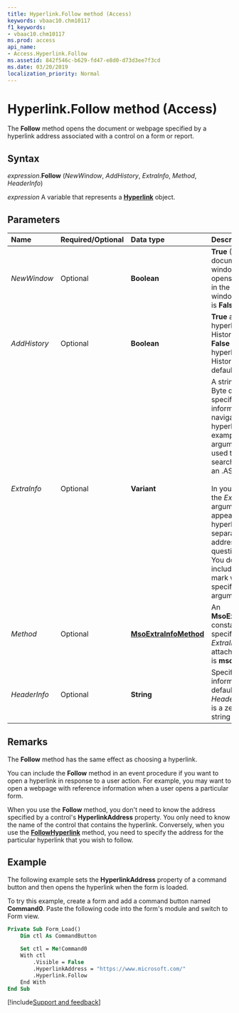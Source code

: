 ```yaml
---
title: Hyperlink.Follow method (Access)
keywords: vbaac10.chm10117
f1_keywords:
- vbaac10.chm10117
ms.prod: access
api_name:
- Access.Hyperlink.Follow
ms.assetid: 842f546c-b629-fd47-e8d0-d73d3ee7f3cd
ms.date: 03/20/2019
localization_priority: Normal
---
```



# Hyperlink.Follow method (Access)

The **Follow** method opens the document or webpage specified by a hyperlink address associated with a control on a form or report.


## Syntax

_expression_.**Follow** (_NewWindow_, _AddHistory_, _ExtraInfo_, _Method_, _HeaderInfo_)

_expression_ A variable that represents a **[Hyperlink](Access.Hyperlink.md)** object.


## Parameters

|Name|Required/Optional|Data type|Description|
|:-----|:-----|:-----|:-----|
| _NewWindow_|Optional|**Boolean**|**True** (1) opens the document in a new window and **False** (0) opens the document in the current window. The default is **False**.|
| _AddHistory_|Optional|**Boolean**|**True** adds the hyperlink to the History folder and **False** doesn't add the hyperlink to the History folder. The default is **True**.|
| _ExtraInfo_|Optional|**Variant**|A string or an array of Byte data that specifies additional information for navigating to a hyperlink. For example, this argument may be used to specify a search parameter for an .ASP or .IDC file.<br/><br/>In your web browser, the  _ExtraInfo_ argument may appear after the hyperlink address, separated from the address by a question mark (?). You don't need to include the question mark when you specify the _ExtraInfo_ argument.|
| _Method_|Optional|**[MsoExtraInfoMethod](Office.MsoExtraInfoMethod.md)**|An **MsoExtraInfoMethod** constant that specifies how the _ExtraInfo_ argument is attached. The default is **msoMethodGet**.|
| _HeaderInfo_|Optional|**String**|Specifies header information. By default, the _HeaderInfo_ argument is a zero-length string (" ").|

## Remarks

The **Follow** method has the same effect as choosing a hyperlink.

You can include the **Follow** method in an event procedure if you want to open a hyperlink in response to a user action. For example, you may want to open a webpage with reference information when a user opens a particular form.

When you use the **Follow** method, you don't need to know the address specified by a control's **HyperlinkAddress** property. You only need to know the name of the control that contains the hyperlink. Conversely, when you use the **[FollowHyperlink](Access.Application.FollowHyperlink.md)** method, you need to specify the address for the particular hyperlink that you wish to follow.


## Example

The following example sets the **HyperlinkAddress** property of a command button and then opens the hyperlink when the form is loaded.

To try this example, create a form and add a command button named **Command0**. Paste the following code into the form's module and switch to Form view.

```vb
Private Sub Form_Load() 
    Dim ctl As CommandButton 
 
    Set ctl = Me!Command0 
    With ctl 
        .Visible = False 
        .HyperlinkAddress = "https://www.microsoft.com/" 
        .Hyperlink.Follow 
    End With 
End Sub
```




[!include[Support and feedback](~/includes/feedback-boilerplate.md)]
